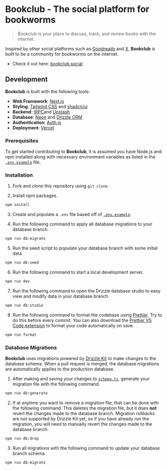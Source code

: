 # Bookclub - The social platform for bookworms

> Bookclub is your place to discuss, track, and review books with the internet.

Inspired by other social platforms such as [Goodreads](https://www.goodreads.com/) and [X](https://twitter.com/), **Bookclub** is built to be a community for bookworms on the internet.

- Check it out here: [bookclub.social](https://bookclub.social/)

## Development

**Bookclub** is built with the following tools:

- **Web Framework**: [Next.js](https://nextjs.org/)
- **Styling**: [Tailwind CSS](https://tailwindcss.com/) and [shadcn/ui](https://ui.shadcn.com/)
- **Backend**: [tRPC](https://trpc.io/)and [Upstash](https://upstash.com/)
- **Database**: [Neon](https://neon.tech/home) and [Drizzle ORM](https://orm.drizzle.team/)
- **Authentication**: [Auth.js](https://authjs.dev/)
- **Deployment**: [Vercel](https://vercel.com/)

### Prerequisites

To get started contributing to **Bookclub**, it is assumed you have Node.js and npm installed along with necessary environment variables as listed in the [`.env.example`](.env.example) file.

### Installation

1. Fork and clone this repository using `git clone`.

2. Install npm packages.

```zsh
npm install
```

3. Create and populate a `.env` file based off of [`.env.example`](.env.example).

4. Run the following command to apply all database migrations to your database branch.

```zsh
npm run db:migrate
```

5. Run the seed script to populate your database branch with some initial data.

```zsh
npm run db:seed
```

6. Run the following command to start a local development server.

```zsh
npm run dev
```

7. Run the following command to open the Drizzle database studio to easy view and modify data in your database branch.

```zsh
npm run db:studio
```

8. Run the following command to format the codebase using [Prettier](https://prettier.io/). Try to do this before every commit. You can also download the [Prettier VS Code extension](https://marketplace.visualstudio.com/items?itemName=esbenp.prettier-vscode) to format your code automatically on save.

```zsh
npm run format
```

### Database Migrations

**Bookclub** uses migrations powered by [Drizzle Kit](https://orm.drizzle.team/kit-docs/overview) to make changes to the database schema. When a pull request is merged, the database migrations are automatically applies to the production database.

1. After making and saving your changes to [`schema.ts`](src/server/db/schema.ts), generate your migration file with the following command.

```zsh
npm run db:generate
```

2. If at anytime you want to remove a migration file, that can be done with the following command. This deletes the migration file, but it does **not** revert the changes made to the database branch. Migration rollbacks are not supported by Drizzle Kit yet, so if you have already run the migration, you will need to manually revert the changes made to the database branch.

```zsh
npm run db:drop
```

3. Run all migrations with the following command to update your database branch schema.

```zsh
npm run db:migrate
```

